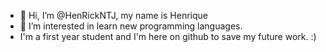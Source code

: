 - 👋 Hi, I’m @HenRickNTJ, my name is Henrique 
- 👀 I’m interested in learn new programming languages.
- I'm a first year student and I'm here on github to save my future work. :)
<!---
HenRickNTJ/HenRickNTJ is a ✨ special ✨ repository because its `README.md` (this file) appears on your GitHub profile.
You can click the Preview link to take a look at your changes.
--->
